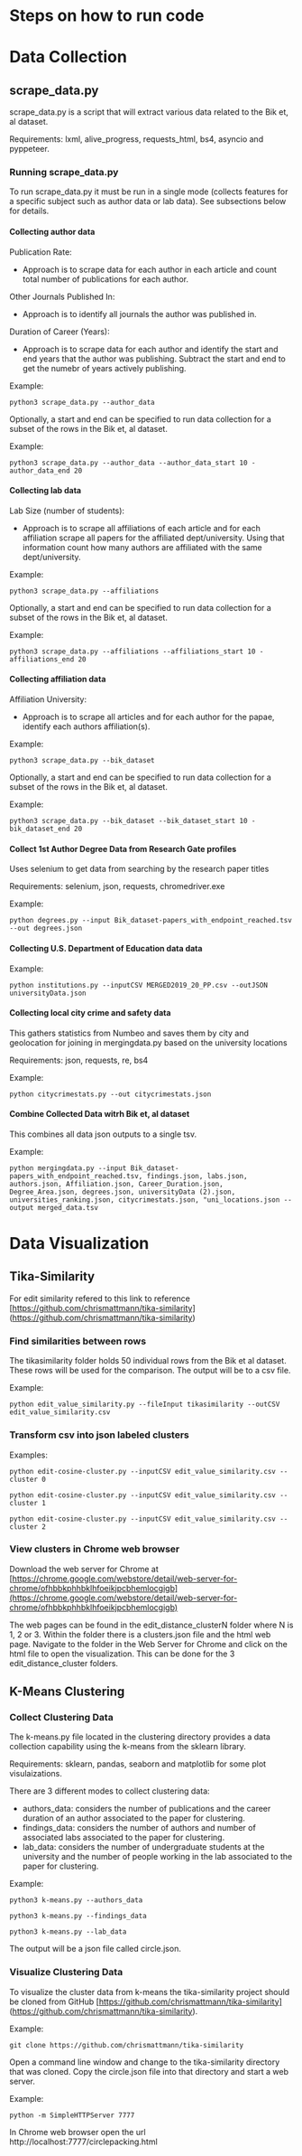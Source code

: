 # Steps on how to run code 

# Data Collection
## scrape_data.py
scrape_data.py is a script that will extract various data related to the Bik et, al dataset.

Requirements:  lxml, alive_progress, requests_html, bs4, asyncio and pyppeteer.

### Running scrape_data.py
To run scrape_data.py it must be run in a single mode (collects features for a specific subject such as author data or lab data).  See subsections below for details.

#### Collecting author data
Publication Rate:<br/>
- Approach is to scrape data for each author in each article and count total number of publications for each author.

Other Journals Published In:<br/>
- Approach is to identify all journals the author was published in.

Duration of Career (Years):<br/> 
- Approach is to scrape data for each author and identify the start and end years that the author was publishing.  Subtract the start and end to get the numebr of years actively publishing.

Example:<br/>

    python3 scrape_data.py --author_data

Optionally, a start and end can be specified to run data collection for a subset of the rows in the Bik et, al dataset.

Example:<br/>

    python3 scrape_data.py --author_data --author_data_start 10 -author_data_end 20

#### Collecting lab data
Lab Size (number of students):<br/>
- Approach is to scrape all affiliations of each article and for each affiliation scrape all papers for the affiliated dept/university.  Using that information count how many authors are affiliated with the same dept/university.

Example:<br/>

    python3 scrape_data.py --affiliations

Optionally, a start and end can be specified to run data collection for a subset of the rows in the Bik et, al dataset.

Example:<br/>

    python3 scrape_data.py --affiliations --affiliations_start 10 -affiliations_end 20

#### Collecting affiliation data
Affiliation University:<br/>
- Approach is to scrape all articles and for each author for the papae, identify each authors affiliation(s).

Example:<br/>

    python3 scrape_data.py --bik_dataset

Optionally, a start and end can be specified to run data collection for a subset of the rows in the Bik et, al dataset.

Example:<br/>

    python3 scrape_data.py --bik_dataset --bik_dataset_start 10 -bik_dataset_end 20

#### Collect 1st Author Degree Data from Research Gate profiles
Uses selenium to get data from searching by the research paper titles

Requirements:  selenium, json, requests, chromedriver.exe

Example:<br/>

    python degrees.py --input Bik_dataset-papers_with_endpoint_reached.tsv --out degrees.json

#### Collecting U.S. Department of Education data data

Example:<br/>

    python institutions.py --inputCSV MERGED2019_20_PP.csv --outJSON universityData.json

#### Collecting local city crime and safety data
This gathers statistics from Numbeo and saves them by city and geolocation for joining in mergingdata.py based on the university locations

Requirements:  json, requests, re, bs4

Example:<br/>

    python citycrimestats.py --out citycrimestats.json

#### Combine Collected Data witrh Bik et, al dataset
This combines all data json outputs to a single tsv.

Example:<br/>

    python mergingdata.py --input Bik_dataset-papers_with_endpoint_reached.tsv, findings.json, labs.json, authors.json, Affiliation.json, Career_Duration.json, Degree_Area.json, degrees.json, universityData (2).json, universities_ranking.json, citycrimestats.json, "uni_locations.json --output merged_data.tsv

# Data Visualization

## Tika-Similarity

For edit similarity refered to this link to reference [https://github.com/chrismattmann/tika-similarity] (https://github.com/chrismattmann/tika-similarity)

### Find similarities between rows 

The tikasimilarity folder holds 50 individual rows from the Bik et al dataset.  These rows will be used for the comparison.  The output will be to a csv file.

Example:<br/>

    python edit_value_similarity.py --fileInput tikasimilarity --outCSV edit_value_similarity.csv

### Transform csv into json labeled clusters
Examples:<br/>

    python edit-cosine-cluster.py --inputCSV edit_value_similarity.csv --cluster 0

    python edit-cosine-cluster.py --inputCSV edit_value_similarity.csv --cluster 1

    python edit-cosine-cluster.py --inputCSV edit_value_similarity.csv --cluster 2

### View clusters in Chrome web browser

Download the web server for Chrome at [https://chrome.google.com/webstore/detail/web-server-for-chrome/ofhbbkphhbklhfoeikjpcbhemlocgigb](https://chrome.google.com/webstore/detail/web-server-for-chrome/ofhbbkphhbklhfoeikjpcbhemlocgigb)

The web pages can be found in the edit_distance_clusterN folder where N is 1, 2 or 3.  Within the folder there is a clusters.json file and the html web page.  Navigate to the folder in the Web Server for Chrome and click on the html file to open the visualization.  This can be done for the 3 edit_distance_cluster folders.

## K-Means Clustering

### Collect Clustering Data

The k-means.py file located in the clustering directory provides a data collection capability using the k-means from the sklearn library.

Requirements:  sklearn, pandas, seaborn and matplotlib for some plot visulaizations.

There are 3 different modes to collect clustering data:  
- authors_data: considers the number of publications and the career duration of an author associated to the paper for clustering.
- findings_data: considers the number of authors and number of associated labs associated to the paper for clustering.
- lab_data: considers the number of undergraduate students at the university and the number of people working in the lab associated to the paper for clustering.

Example:<br/>

    python3 k-means.py --authors_data

    python3 k-means.py --findings_data

    python3 k-means.py --lab_data

The output will be a json file called circle.json.

### Visualize Clustering Data

To visualize the cluster data from k-means the tika-similarity project should be cloned from GitHub [https://github.com/chrismattmann/tika-similarity] (https://github.com/chrismattmann/tika-similarity).

Example:<br/>

    git clone https://github.com/chrismattmann/tika-similarity

Open a command line window and change to the tika-similarity directory that was cloned.  Copy the circle.json file into that directory and start a web server.

Example:<br/>

    python -m SimpleHTTPServer 7777

In Chrome web browser open the url http://localhost:7777/circlepacking.html
